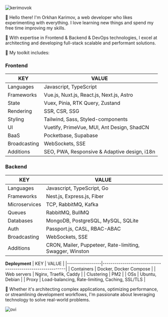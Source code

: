 
<p align="left"> <img style="margin-right: 100px;" align="center" src="https://komarev.com/ghpvc/?username=kerimovok&label=Profile%20views&color=0e75b6&style=flat" alt="kerimovok" /> </p>

👋 Hello there! I'm Orkhan Karimov, a web developer who likes experimenting with everything. I love learning new things and spend my free time improving my skills.

🚀 With expertise in Frontend & Backend & DevOps technologies, I excel at architecting and developing full-stack scalable and performant solutions.

💼 My toolkit includes:

### Frontend
| KEY             | VALUE                                                     |
|-----------------|-----------------------------------------------------------|
| Languages       | Javascript, TypeScript                                    |
| Frameworks      | Vue.js, Nuxt.js, React.js, Next.js, Astro                 |
| State           | Vuex, Pinia, RTK Query, Zustand                           |
| Rendering       | SSR, CSR, SSG                                             |
| Styling         | Tailwind, Sass, Styled-components                         |
| UI              | Vuetify, PrimeVue, MUI, Ant Design, ShadCN                |
| BaaS            | Pocketbase, Supabase                                      |
| Broadcasting    | WebSockets, SSE                                           |
| Additions       | SEO, PWA, Responsive & Adaptive design, i18n              |

### Backend
| KEY             | VALUE                                                     |
|-----------------|-----------------------------------------------------------|
| Languages       | Javascript, TypeScript, Go                                |
| Frameworks      | Nest.js, Express.js, Fiber                                |
| Microservices   | TCP, RabbitMQ, Kafka                                      |
| Queues          | RabbitMQ, BullMQ                                          |
| Databases       | MongoDB, PostgreSQL, MySQL, SQLite                        |
| Auth            | Passport.js, CASL, RBAC-ABAC                              |
| Broadcasting    | WebSockets, SSE                                           |
| Additions       | CRON, Mailer, Puppeteer, Rate-limiting, Swagger, Winston  |

**Deployment**
| KEY             | VALUE                                                     |
|-----------------|-----------------------------------------------------------|
| Containers      | Docker, Docker Compose                                    |
| Web servers     | Nginx, Traefik, Caddy                                     |
| Clustering      | PM2                                                       |
| OSs             | Ubuntu, Debian                                            |
| Proxy           | Load-balancing, Rate-limiting, Caching, SSL/TLS           |

🔧 Whether it's architecting complex applications, optimizing performance, or streamlining development workflows, I'm passionate about leveraging technology to solve real-world problems.

<img src="https://github-readme-stats.vercel.app/api/top-langs?username=kerimovok&show_icons=true&locale=en&layout=compact" alt="ovi" />
